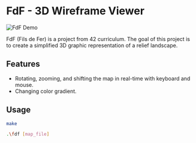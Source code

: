 # FdF - 3D Wireframe Viewer

![FdF Demo](demo.png)

FdF (Fils de Fer) is a project from 42 curriculum. The goal of this project is to create a simplified 3D graphic representation of a relief landscape.

## Features

- Rotating, zooming, and shifting the map in real-time with keyboard and mouse.
- Changing color gradient.

## Usage

```sh
make
```
```sh
.\fdf [map_file]
```
